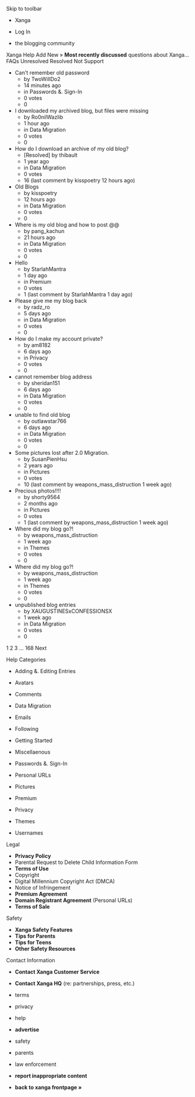 Skip to toolbar

*   Xanga

*   Log In

*   the blogging community

Xanga Help Add New » **Most recently discussed** questions about Xanga… FAQs Unresolved Resolved Not Support

*   Can't remember old password
    *   by TwoWillDo2
    *   14 minutes ago
    *   in Passwords &. Sign-In
    *   0 votes
    *   0
*   I downloaded my archived blog, but files were missing
    *   by Ro0nilWazlib
    *   1 hour ago
    *   in Data Migration
    *   0 votes
    *   0
*   How do I download an archive of my old blog?
    *   \[Resolved\] by thibault
    *   1 year ago
    *   in Data Migration
    *   0 votes
    *   16 (last comment by kisspoetry 12 hours ago)
*   Old Blogs
    *   by kisspoetry
    *   12 hours ago
    *   in Data Migration
    *   0 votes
    *   0
*   Where is my old blog and how to post @@
    *   by pang\_kachun
    *   21 hours ago
    *   in Data Migration
    *   0 votes
    *   0
*   Hello
    *   by StarlahMantra
    *   1 day ago
    *   in Premium
    *   0 votes
    *   1 (last comment by StarlahMantra 1 day ago)
*   Please give me my blog back
    *   by radz\_ro
    *   5 days ago
    *   in Data Migration
    *   0 votes
    *   0
*   How do I make my account private?
    *   by am8182
    *   6 days ago
    *   in Privacy
    *   0 votes
    *   0
*   cannot remember blog address
    *   by sheridan151
    *   6 days ago
    *   in Data Migration
    *   0 votes
    *   0
*   unable to find old blog
    *   by outlawstar766
    *   6 days ago
    *   in Data Migration
    *   0 votes
    *   0
*   Some pictures lost after 2.0 Migration.
    *   by SusanPienHsu
    *   2 years ago
    *   in Pictures
    *   0 votes
    *   10 (last comment by weapons\_mass\_distruction 1 week ago)
*   Precious photos!!!!
    *   by shorty9564
    *   2 months ago
    *   in Pictures
    *   0 votes
    *   1 (last comment by weapons\_mass\_distruction 1 week ago)
*   Where did my blog go?!
    *   by weapons\_mass\_distruction
    *   1 week ago
    *   in Themes
    *   0 votes
    *   0
*   Where did my blog go?!
    *   by weapons\_mass\_distruction
    *   1 week ago
    *   in Themes
    *   0 votes
    *   0
*   unpublished blog entries
    *   by XAUGUSTINESxCONFESSIONSX
    *   1 week ago
    *   in Data Migration
    *   0 votes
    *   0

1 2 3 ... 168 Next

Help Categories

*   Adding &. Editing Entries
*   Avatars
*   Comments
*   Data Migration
*   Emails
*   Following
*   Getting Started
*   Miscellaenous

*   Passwords &. Sign-In
*   Personal URLs
*   Pictures
*   Premium
*   Privacy
*   Themes
*   Usernames

Legal

*   **Privacy Policy**
*   Parental Request to Delete Child Information Form
*   **Terms of Use**
*   Copyright
*   Digital Millennium Copyright Act (DMCA)
*   Notice of Infringement
*   **Premium Agreement**
*   **Domain Registrant Agreement** (Personal URLs)
*   **Terms of Sale**

Safety

*   **Xanga Safety Features**
*   **Tips for Parents**
*   **Tips for Teens**
*   **Other Safety Resources**

Contact Information

*   **Contact Xanga Customer Service**
*   **Contact Xanga HQ** (re: partnerships, press, etc.)

*   terms
*   privacy
*   help
*   **advertise**

*   safety
*   parents
*   law enforcement
*   **report inappropriate content**

*   **back to xanga frontpage »**